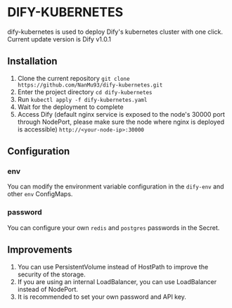 # DIFY-KUBERNETES

dify-kubernetes is used to deploy Dify's kubernetes cluster with one click.
Current update version is Dify v1.0.1

## Installation

1. Clone the current repository `git clone https://github.com/NanMu93/dify-kubernetes.git`
2. Enter the project directory `cd dify-kubernetes`
3. Run `kubectl apply -f dify-kubernetes.yaml`
4. Wait for the deployment to complete
5. Access Dify (default nginx service is exposed to the node's 30000 port through NodePort, please make sure the node where nginx is deployed is accessible)
    `http://<your-node-ip>:30000`

## Configuration

###  env

You can modify the environment variable configuration in the `dify-env` and other `env` ConfigMaps.

###  password

You can configure your own `redis` and `postgres` passwords in the Secret.

## Improvements

1. You can use PersistentVolume instead of HostPath to improve the security of the storage.
2. If you are using an internal LoadBalancer, you can use LoadBalancer instead of NodePort.
3. It is recommended to set your own password and API key.
